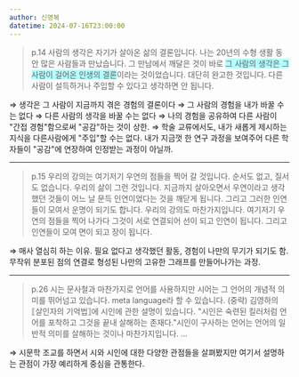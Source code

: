 ```yaml
---
author: 신영복
datetime: 2024-07-16T23:00:00
---
```

> p.14
> 사람의 생각은 자기가 살아온 삶의 결론입니다. 나는 20년의 수형 생활 동안 많은 사람들과 만났습니다. 그 만남에서 깨달은 것이 바로 <span style="background:#b1ffff">그 사람의 생각은 그 사람이 걸어온 인생의 결론</span>이라는 것이었습니다. 대단히 완고한 것입니다. 다른 사람이 설득하거나 주입할 수 있다고 생각하면 안 됩니다.

$\Rightarrow$ 생각은 그 사람이 지금까지 겪은 경험의 결론이다
$\Rightarrow$ 그 사람의 경험을 내가 바꿀 수는 없다
$\Rightarrow$ 다른 사람의 생각을 바꿀 수는 없다
$\Rightarrow$ 나의 경험을 공유하여 다른 사람이 "간접 경험"함으로써 "공감"하는 것이 상한.
$\Rightarrow$ 학술 교류에서도, 내가 새롭게 제시하는 지식을 다른사람에게 "주입"할 수는 없다. 내가 지금껏 한 연구 과정을 보여주어 다른 학자들이 "공감"에 연장하여 인정받는 과정이 아닐까.

---
> p.15
> 우리의 강의는 여기저기 우연의 점들을 찍어 갈 것입니다. 순서도 없고, 질서도 없습니다. 우리의 삶이 그런 것입니다. 지금까지 살아오면서 우연이라고 생각했던 것들이 어느 날 문득 인연이었다는 것을 깨닫게 됩니다. 그리고 그러한 인연들이 모여서 운명이 되기도 합니다. 우리의 강의도 마찬가지입니다. 여기저기 우연의 점들을 찍어 나가다 그것이 서로 연결되어 선이 되고 인연이 됩니다. 그리고 인연들이 모여 면이 되고 장이 됩니다.

$\Rightarrow$ 매사 열심히 하는 이유. 필요 없다고 생각했던 활동, 경험이 나만의 무기가 되기도 함. 무작위 분포된 점의 연결로 형성된 나만의 고유한 그래프를 만들어나가는 과정.

---
> p.26
> 시는 문사철과 마찬가지로 언어를 사용하지만 시어는 그 언어의 개념적 의미를 뛰어넘고 있습니다. meta language라 할 수 있습니다.
> (중략)
> 김영하의 ⟦살인자의 기억법⟧에 시인에 관한 설명이 있습니다. "시인은 숙련된 킬러처럼 언어를 포착하고 그것을 끝내 살해하는 존재다."시인이 구사하는 언어는 언어의 일반적 의미를 살해하는 것이나 마찬가지입니다.
> ...

$\Rightarrow$ 시문학 조교를 하면서 시와 시인에 대한 다양한 관점들을 살펴봤지만 여기서 설명하는 관점이 가장 예리하게 중심을 관통한다.